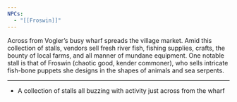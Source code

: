 ```yaml
---
NPCs:
  - "[[Froswin]]"
---
```

Across from Vogler’s busy wharf spreads the village market. Amid this collection of stalls, vendors sell fresh river fish, fishing supplies, crafts, the bounty of local farms, and all manner of mundane equipment. One notable stall is that of Froswin (chaotic good, kender commoner), who sells intricate fish-bone puppets she designs in the shapes of animals and sea serpents.

---

- A collection of stalls all buzzing with activity just across from the wharf